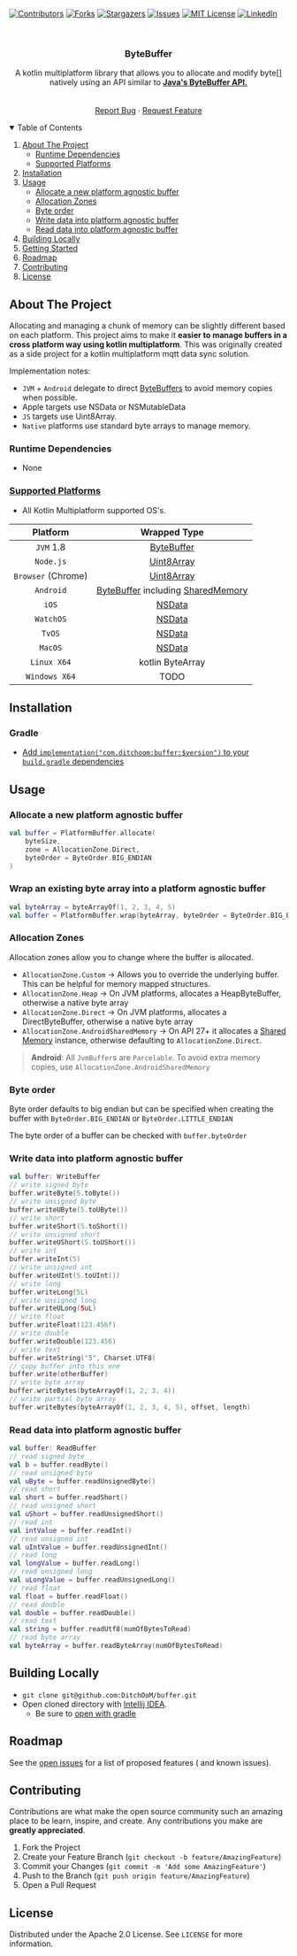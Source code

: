 [![Contributors][contributors-shield]][contributors-url]
[![Forks][forks-shield]][forks-url]
[![Stargazers][stars-shield]][stars-url]
[![Issues][issues-shield]][issues-url]
[![MIT License][license-shield]][license-url]
[![LinkedIn][linkedin-shield]][linkedin-url]


<!-- PROJECT LOGO -->
<!--suppress ALL -->

<br />
<p align="center">
<h3 align="center">ByteBuffer</h3>

<p align="center">
A kotlin multiplatform library that allows you to allocate and modify byte[] natively using an API similar to <a href="https://docs.oracle.com/javase/8/docs/api/java/nio/ByteBuffer.html"><strong>Java's ByteBuffer API.</strong></a>
<br />
<!-- <a href="https://github.com/DitchOoM/buffer"><strong>Explore the docs »</strong></a> -->
<br />
<br />
<!-- <a href="https://github.com/DitchOoM/buffer">View Demo</a>
· -->
<a href="https://github.com/DitchOoM/buffer/issues">Report Bug</a>
·
<a href="https://github.com/DitchOoM/buffer/issues">Request Feature</a>
</p>


<details open="open">
  <summary>Table of Contents</summary>
  <ol>
    <li>
      <a href="#about-the-project">About The Project</a>
      <ul>
        <li><a href="#runtime-dependencies">Runtime Dependencies</a></li>
      </ul>
      <ul>
        <li><a href="#supported-platforms">Supported Platforms</a></li>
      </ul>
    </li>
    <li><a href="#installation">Installation</a></li>
    <li>
      <a href="#usage">Usage</a>
      <ul>
        <li><a href="#allocate-a-new-platform-agnostic-buffer">Allocate a new platform agnostic buffer</a></li>
        <li><a href="#allocation-zones">Allocation Zones</a></li>
        <li><a href="#byte-order">Byte order</a></li>
        <li><a href="#write-data-into-platform-agnostic-buffer">Write data into platform agnostic buffer</a></li>
        <li><a href="#read-data-into-platform-agnostic-buffer">Read data into platform agnostic buffer</a></li>
      </ul>
    </li>
    <li>
      <a href="#building-locally">Building Locally</a>
    </li>
    <li><a href="#getting-started">Getting Started</a></li>
    <li><a href="#roadmap">Roadmap</a></li>
    <li><a href="#contributing">Contributing</a></li>
    <li><a href="#license">License</a></li>
  </ol>
</details>

## About The Project

Allocating and managing a chunk of memory can be slightly different based on each platform. This
project aims to make it **easier to manage buffers in a cross platform way using kotlin
multiplatform**. This was originally created as a side project for a kotlin multiplatform mqtt data
sync solution.

Implementation notes:

* `JVM` + `Android` delegate to direct [ByteBuffers][byte-buffer-api] to avoid memory copies when
  possible.
* Apple targets use NSData or NSMutableData
* `JS` targets use Uint8Array.
* `Native` platforms use standard byte arrays to manage memory.

### Runtime Dependencies

* None

### [Supported Platforms](https://kotlinlang.org/docs/reference/mpp-supported-platforms.html)

* All Kotlin Multiplatform supported OS's.

| Platform |                                                                            Wrapped Type                                                                             |  
| :---: |:-------------------------------------------------------------------------------------------------------------------------------------------------------------------:|
| `JVM` 1.8 |                                 [ByteBuffer](https://docs.oracle.com/en/java/javase/12/docs/api/java.base/java/nio/ByteBuffer.html)                                 |
| `Node.js` |                              [Uint8Array](https://developer.mozilla.org/en-US/docs/Web/JavaScript/Reference/Global_Objects/Uint8Array)                              |
| `Browser` (Chrome) |                              [Uint8Array](https://developer.mozilla.org/en-US/docs/Web/JavaScript/Reference/Global_Objects/Uint8Array)                              |
| `Android` | [ByteBuffer](https://developer.android.com/reference/java/nio/ByteBuffer) including [SharedMemory](https://developer.android.com/reference/android/os/SharedMemory) |
| `iOS` |                                     [NSData](https://developer.apple.com/documentation/foundation/nsdata?language=objc)                                      |
| `WatchOS` |                                     [NSData](https://developer.apple.com/documentation/foundation/nsdata?language=objc)                                      |
| `TvOS` |                                     [NSData](https://developer.apple.com/documentation/foundation/nsdata?language=objc)                                      |
| `MacOS` |                                     [NSData](https://developer.apple.com/documentation/foundation/nsdata?language=objc)                                      |
| `Linux X64` |                                                                          kotlin ByteArray                                                                           |
| `Windows X64` |                                                                                TODO                                                                                 |

## Installation

### Gradle

- [Add `implementation("com.ditchoom:buffer:$version")` to your `build.gradle` dependencies](https://search.maven.org/artifact/com.ditchoom/buffer)

## Usage

### Allocate a new platform agnostic buffer

```kotlin
val buffer = PlatformBuffer.allocate(
    byteSize,
    zone = AllocationZone.Direct,
    byteOrder = ByteOrder.BIG_ENDIAN
)
```

### Wrap an existing byte array into a platform agnostic buffer

```kotlin
val byteArray = byteArrayOf(1, 2, 3, 4, 5)
val buffer = PlatformBuffer.wrap(byteArray, byteOrder = ByteOrder.BIG_ENDIAN)
```

### Allocation Zones

Allocation zones allow you to change where the buffer is allocated.

- `AllocationZone.Custom` -> Allows you to override the underlying buffer. This can be helpful for
  memory mapped structures.
- `AllocationZone.Heap` -> On JVM platforms, allocates a HeapByteBuffer, otherwise a native byte
  array
- `AllocationZone.Direct` -> On JVM platforms, allocates a DirectByteBuffer, otherwise a native byte
  array
- `AllocationZone.AndroidSharedMemory` -> On API 27+ it allocates
  a [Shared Memory](https://developer.android.com/reference/android/os/SharedMemory) instance,
  otherwise defaulting to `AllocationZone.Direct`.

> **Android**: All `JvmBuffer`s are `Parcelable`. To avoid extra memory copies, use `AllocationZone.AndroidSharedMemory`

### Byte order

Byte order defaults to big endian but can be specified when creating the buffer
with `ByteOrder.BIG_ENDIAN`
or `ByteOrder.LITTLE_ENDIAN`

The byte order of a buffer can be checked with `buffer.byteOrder`

### Write data into platform agnostic buffer

```kotlin
val buffer: WriteBuffer
// write signed byte
buffer.writeByte(5.toByte())
// write unsigned byte
buffer.writeUByte(5.toUByte())
// write short
buffer.writeShort(5.toShort())
// write unsigned short
buffer.writeUShort(5.toUShort())
// write int
buffer.writeInt(5)
// write unsigned int
buffer.writeUInt(5.toUInt())
// write long
buffer.writeLong(5L)
// write unsigned long
buffer.writeULong(5uL)
// write float
buffer.writeFloat(123.456f)
// write double
buffer.writeDouble(123.456)
// write text
buffer.writeString("5", Charset.UTF8)
// copy buffer into this one
buffer.write(otherBuffer)
// write byte array
buffer.writeBytes(byteArrayOf(1, 2, 3, 4))
// write partial byte array
buffer.writeBytes(byteArrayOf(1, 2, 3, 4, 5), offset, length)
```

### Read data into platform agnostic buffer

```kotlin
val buffer: ReadBuffer
// read signed byte
val b = buffer.readByte()
// read unsigned byte
val uByte = buffer.readUnsignedByte()
// read short
val short = buffer.readShort()
// read unsigned short
val uShort = buffer.readUnsignedShort()
// read int
val intValue = buffer.readInt()
// read unsigned int
val uIntValue = buffer.readUnsignedInt()
// read long
val longValue = buffer.readLong()
// read unsigned long
val uLongValue = buffer.readUnsignedLong()
// read float
val float = buffer.readFloat()
// read double
val double = buffer.readDouble()
// read text
val string = buffer.readUtf8(numOfBytesToRead)
// read byte array
val byteArray = buffer.readByteArray(numOfBytesToRead)
```

## Building Locally

- `git clone git@github.com:DitchOoM/buffer.git`
- Open cloned directory with [Intellij IDEA](https://www.jetbrains.com/idea/download).
    - Be sure
      to [open with gradle](https://www.jetbrains.com/help/idea/gradle.html#gradle_import_project_start)

## Roadmap

See the [open issues](https://github.com/DitchOoM/buffer/issues) for a list of proposed features (
and known issues).

## Contributing

Contributions are what make the open source community such an amazing place to be learn, inspire,
and create. Any contributions you make are **greatly appreciated**.

1. Fork the Project
2. Create your Feature Branch (`git checkout -b feature/AmazingFeature`)
3. Commit your Changes (`git commit -m 'Add some AmazingFeature'`)
4. Push to the Branch (`git push origin feature/AmazingFeature`)
5. Open a Pull Request

## License

Distributed under the Apache 2.0 License. See `LICENSE` for more information.

[contributors-shield]: https://img.shields.io/github/contributors/DitchOoM/buffer.svg?style=for-the-badge

[contributors-url]: https://github.com/DitchOoM/buffer/graphs/contributors

[forks-shield]: https://img.shields.io/github/forks/DitchOoM/buffer.svg?style=for-the-badge

[forks-url]: https://github.com/DitchOoM/buffer/network/members

[stars-shield]: https://img.shields.io/github/stars/DitchOoM/buffer.svg?style=for-the-badge

[stars-url]: https://github.com/DitchOoM/buffer/stargazers

[issues-shield]: https://img.shields.io/github/issues/DitchOoM/buffer.svg?style=for-the-badge

[issues-url]: https://github.com/DitchOoM/buffer/issues

[license-shield]: https://img.shields.io/github/license/DitchOoM/buffer.svg?style=for-the-badge

[license-url]: https://github.com/DitchOoM/buffer/blob/master/LICENSE.md

[linkedin-shield]: https://img.shields.io/badge/-LinkedIn-black.svg?style=for-the-badge&logo=linkedin&colorB=555

[linkedin-url]: https://www.linkedin.com/in/thebehera

[byte-buffer-api]: https://docs.oracle.com/javase/8/docs/api/java/nio/ByteBuffer.html

[maven-central]: https://search.maven.org/search?q=com.ditchoom

[npm]: https://www.npmjs.com/search?q=ditchoom-buffer

[cocoapods]: https://cocoapods.org/pods/DitchOoM-buffer

[apt]: https://packages.ubuntu.com/search?keywords=ditchoom&searchon=names&suite=groovy&section=all

[yum]: https://pkgs.org/search/?q=DitchOoM-buffer

[chocolately]: https://chocolatey.org/packages?q=DitchOoM-buffer
